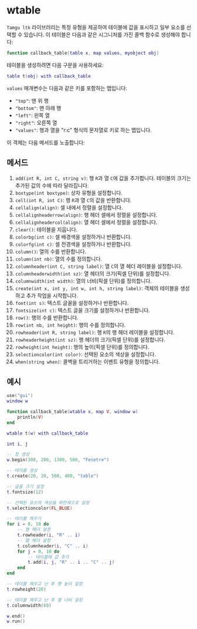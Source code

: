 # wtable

`Tamgu ltk` 라이브러리는 특정 유형을 제공하여 테이블에 값을 표시하고 일부 요소를 선택할 수 있습니다. 이 테이블은 다음과 같은 시그니처를 가진 콜백 함수로 생성해야 합니다:

```lua
function callback_table(table x, map values, myobject obj)
```

테이블을 생성하려면 다음 구문을 사용하세요:

```lua
table t(obj) with callback_table
```

`values` 매개변수는 다음과 같은 키를 포함하는 맵입니다:

- `"top"`: 맨 위 행
- `"bottom"`: 맨 아래 행
- `"left"`: 왼쪽 열
- `"right"`: 오른쪽 열
- `"values"`: 행과 열을 "r:c" 형식의 문자열로 키로 하는 맵입니다.

이 객체는 다음 메서드를 노출합니다:

## 메서드

1. `add(int R, int C, string v)`: 행 `R`과 열 `C`에 값을 추가합니다. 테이블의 크기는 추가된 값의 수에 따라 달라집니다.
2. `boxtype(int boxtype)`: 상자 유형을 설정합니다.
3. `cell(int R, int C)`: 행 `R`과 열 `C`의 값을 반환합니다.
4. `cellalign(align)`: 셀 내에서 정렬을 설정합니다.
5. `cellalignheaderrow(align)`: 행 헤더 셀에서 정렬을 설정합니다.
6. `cellalignheadercol(align)`: 열 헤더 셀에서 정렬을 설정합니다.
7. `clear()`: 테이블을 지웁니다.
8. `colorbg(int c)`: 셀 배경색을 설정하거나 반환합니다.
9. `colorfg(int c)`: 셀 전경색을 설정하거나 반환합니다.
10. `column()`: 열의 수를 반환합니다.
11. `column(int nb)`: 열의 수를 정의합니다.
12. `columnheader(int C, string label)`: 열 `C`의 열 헤더 레이블을 설정합니다.
13. `columnheaderwidth(int sz)`: 열 헤더의 크기(픽셀 단위)를 설정합니다.
14. `columnwidth(int width)`: 열의 너비(픽셀 단위)를 정의합니다.
15. `create(int x, int y, int w, int h, string label)`: 객체의 테이블을 생성하고 추가 작업을 시작합니다.
16. `font(int s)`: 텍스트 글꼴을 설정하거나 반환합니다.
17. `fontsize(int c)`: 텍스트 글꼴 크기를 설정하거나 반환합니다.
18. `row()`: 행의 수를 반환합니다.
19. `row(int nb, int height)`: 행의 수를 정의합니다.
20. `rowheader(int R, string label)`: 행 `R`의 행 헤더 레이블을 설정합니다.
21. `rowheaderheight(int sz)`: 행 헤더의 크기(픽셀 단위)를 설정합니다.
22. `rowheight(int height)`: 행의 높이(픽셀 단위)를 정의합니다.
23. `selectioncolor(int color)`: 선택된 요소의 색상을 설정합니다.
24. `when(string when)`: 콜백을 트리거하는 이벤트 유형을 정의합니다.

## 예시

```lua
use("gui")
window w

function callback_table(wtable x, map V, window w)
    println(V)
end

wtable t(w) with callback_table

int i, j

-- 창 생성
w.begin(300, 200, 1300, 500, "Fenetre")

-- 테이블 생성
t.create(20, 20, 500, 400, "table")

-- 글꼴 크기 설정
t.fontsize(12)

-- 선택된 요소의 색상을 파란색으로 설정
t.selectioncolor(FL_BLUE)

-- 테이블 채우기
for i = 0, 10 do
    -- 행 헤더 설정
    t.rowheader(i, "R" .. i)
    -- 열 헤더 설정
    t.columnheader(i, "C" .. i)
    for j = 0, 10 do
        -- 테이블에 값 추가
        t.add(i, j, "R" .. i .. "C" .. j)
    end
end

-- 테이블 채우고 난 후 행 높이 설정
t.rowheight(20)

-- 테이블 채우고 난 후 열 너비 설정
t.columnwidth(60)

w.end()
w.run()
```